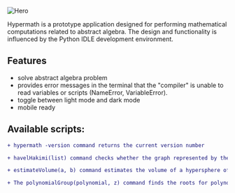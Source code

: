 ![Hero](https://github.com/Liam-hi/Hypermath/blob/master/media/HyperMath%20-%20responsive.png?raw=true)

Hypermath is a prototype application designed for performing mathematical computations related to abstract algebra. The design and functionality is influenced by the Python IDLE development environment.

## Features
-  solve abstract algebra problem
- provides error messages in the terminal that the "compiler" is unable to read variables or scripts (NameError, VariableError).
- toggle between light mode and dark mode
- mobile ready 

## Available scripts: 
```diff
+ hypermath -version command returns the current version number
```
```diff
+ havelHakimi(list) command checks whether the graph represented by the input list is connected or not. Example: havelHakimi([4, 3, 2, 1]).
``` 
```diff
+ estimateVolume(a, b) command estimates the volume of a hypersphere of dimension a and radius b using Monte Carlo integration. Example: estimateVolume(3,2)
``` 
```diff
+ The polynomialGroup(polynomial, z) command finds the roots for polynomial rings and fields in z. Example: polynomialGroup(x^2 + 4, 10)
``` 


